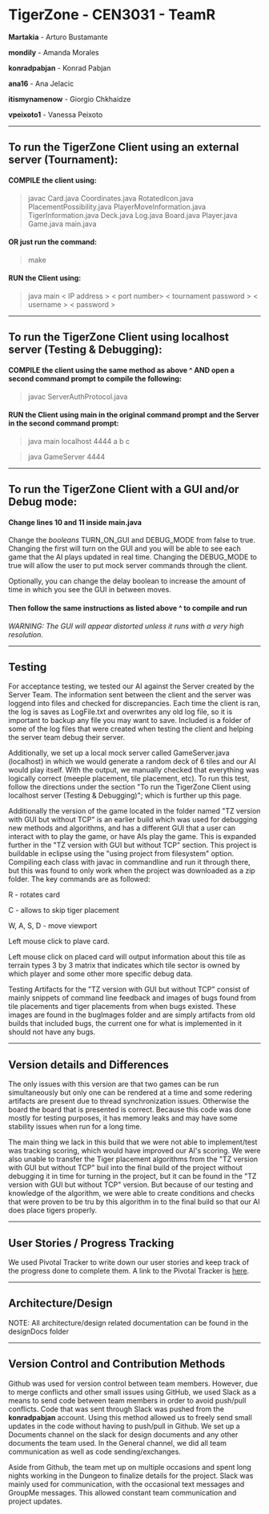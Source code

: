 # TigerZone - CEN3031 - TeamR
  **Martakia** - Arturo Bustamante
  
  **mondily** - Amanda Morales
  
  **konradpabjan** - Konrad Pabjan
  
  **ana16** - Ana Jelacic
  
  **itismynamenow** - Giorgio Chkhaidze
  
  **vpeixoto1** - Vanessa Peixoto
  
 
  
---  

## To run the TigerZone Client using an external server (Tournament):

#### COMPILE the client using:

>  javac Card.java Coordinates.java RotatedIcon.java PlacementPossibility.java
>   PlayerMoveInformation.java TigerInformation.java Deck.java Log.java Board.java
>   Player.java Game.java main.java

#### OR just run the command:

>  make
 
#### RUN the Client using:

>  java main < IP address > < port number> < tournament password > < username > < password >
  
---

## To run the TigerZone Client using localhost server (Testing & Debugging):

#### COMPILE the client using the same method as above ^ AND open a second command prompt to compile the following:

>  javac ServerAuthProtocol.java
 
#### RUN the Client using main in the original command prompt and the Server in the second command prompt:

>  java main localhost 4444 a b c

>  java GameServer 4444

---

## To run the TigerZone Client with a GUI and/or Debug mode:

#### Change lines 10 and 11 inside main.java

  Change the *booleans* TURN_ON_GUI and DEBUG_MODE from false to true. Changing the first will turn on the GUI and you will be able to see each game that the AI plays updated in real time. Changing the DEBUG_MODE to true will allow the user to put mock server commands through the client.
  
  Optionally, you can change the delay boolean to increase the amount of time in which you see the GUI in between moves.
  
#### Then follow the same instructions as listed above ^ to compile and run
  
  *WARNING: The GUI will appear distorted unless it runs with a very high resolution.*

---

## Testing

For acceptance testing, we tested our AI against the Server created by the Server Team. The information sent between the client and the server was loggend into files and checked for discrepancies. Each time the client is ran, the log is saves as LogFile.txt and overwrites any old log file, so it is important to backup any file you may want to save. Included is a folder of some of the log files that were created when testing the client and helping the server team debug their server. 

Additionally, we set up a local mock server called GameServer.java (localhost) in which we would generate a random deck of 6 tiles and our AI would play itself. With the output, we manually checked that everything was logically correct (meeple placement, tile placement, etc). To run this test, follow the directions under the section "To run the TigerZone Client using localhost server (Testing & Debugging)"; which is further up this page.

Additionally the version of the game located in the folder named "TZ version with GUI but without TCP" is an earlier build which was used for debugging new methods and algorithms, and has a different GUI that a user can interact with to play the game, or have AIs play the game. This is expanded further in the "TZ version with GUI but without TCP" section. This project is buildable in eclipse using the  "using project from filesystem" option. Compiling each class with javac in commandline and run it through there, but this was found to only work when the project was downloaded as a zip folder. The key commands are as followed:

R - rotates card

C - allows to skip tiger placement

W, A, S, D - move viewport

Left mouse click to plave card.

Left mouse click on placed card will output information about this tile as terrain types 3 by 3 matrix that indicates which tile sector is owned by which player and some other more specific debug data.

Testing Artifacts for the "TZ version with GUI but without TCP" consist of mainly snippets of command line feedback and images of bugs found from tile placements and tiger placements from when bugs existed. These images are found in the bugImages folder and are simply artifacts from old builds that included bugs, the current one for what is implemented in it should not have any bugs.

---

## Version details and Differences

The only issues with this version are that two games can be run simultaneously but only one can be rendered at a time and some redering artifacts are present due to thread synchronization issues. Otherwise the board the board that is presented is correct. Because this code was done mostly for testing purposes, it has memory leaks and may have some stability issues when run for a long time. 

The main thing we lack in this build that we were not able to implement/test was tracking scoring, which would have improved our AI's scoring. We were also unable to transfer the Tiger placement algorithms from the "TZ version with GUI but without TCP" buil into the final build of the project without debugging it in time for turning in the project, but it can be found in the "TZ version with GUI but without TCP" version. But because of our testing and knowledge of the algorithm, we were able to create conditions and checks that were proven to be tru by this algorithm in to the final build so that our AI does place tigers properly.

---

## User Stories / Progress Tracking

We used Pivotal Tracker to write down our user stories and keep track of the progress done to complete them. A link to the Pivotal Tracker is [here](https://www.pivotaltracker.com/n/projects/1914539).

---

## Architecture/Design

NOTE: All architecture/design related documentation can be found in the designDocs folder

---

## Version Control and Contribution Methods

Github was used for version control between team members. However, due to merge conflicts and other small issues using GitHub, we used Slack as a means to send code between team members in order to avoid push/pull conflicts. Code that was sent through Slack was pushed from the **konradpabjan** account. Using this method allowed us to freely send small updates in the code without having to push/pull in Github. We set up a Documents channel on the slack for design documents and any other documents the team used. In the General channel, we did all team communication as well as code sending/exchanges.

Aside from Github, the team met up on multiple occasions and spent long nights working in the Dungeon to finalize details for the project. Slack was mainly used for communication, with the occasional text messages and GroupMe messages. This allowed constant team communication and project updates.
